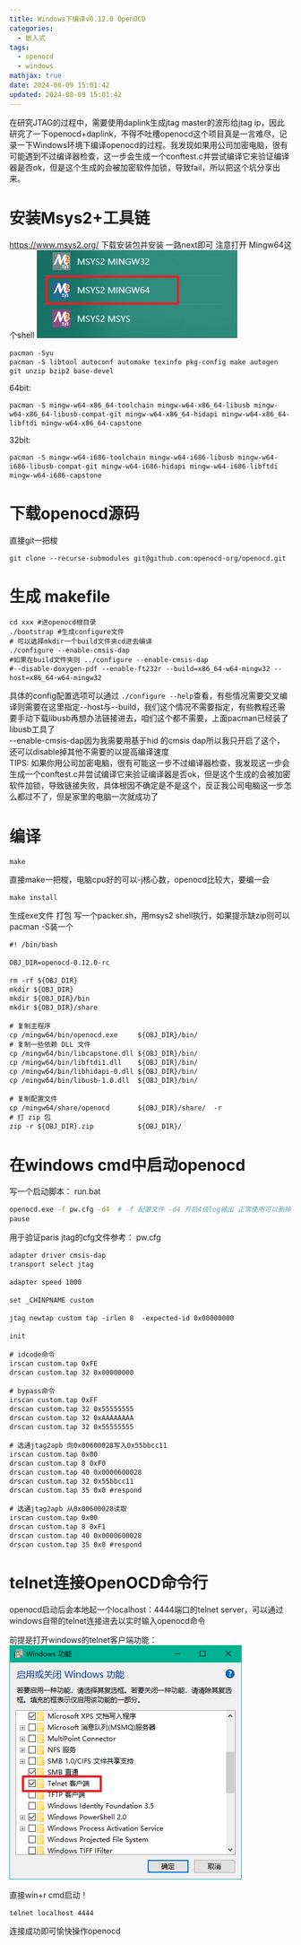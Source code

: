 ```yaml
---
title: Windows下编译v0.12.0 OpenOCD
categories:
  - 嵌入式
tags:
  - openocd
  - windows
mathjax: true
date: 2024-08-09 15:01:42
updated: 2024-08-09 15:01:42
---
```

在研究JTAG的过程中，需要使用daplink生成jtag master的波形给jtag ip，因此研究了一下openocd+daplink，不得不吐槽openocd这个项目真是一言难尽，记录一下Windows环境下编译openocd的过程。我发现如果用公司加密电脑，很有可能遇到不过编译器检查，这一步会生成一个conftest.c并尝试编译它来验证编译器是否ok，但是这个生成的会被加密软件加锁，导致fail，所以把这个坑分享出来。

<!-- more -->
# 安装Msys2+工具链
https://www.msys2.org/ 下载安装包并安装 一路next即可 注意打开 Mingw64这个shell
![](Windows下编译v0.12.0%20OpenOCD/image-20240809150331331.png)
```
pacman -Syu
pacman -S libtool autoconf automake texinfo pkg-config make autogen git unzip bzip2 base-devel 
```
64bit:
```
pacman -S mingw-w64-x86_64-toolchain mingw-w64-x86_64-libusb mingw-w64-x86_64-libusb-compat-git mingw-w64-x86_64-hidapi mingw-w64-x86_64-libftdi mingw-w64-x86_64-capstone
```
32bit:
```
pacman -S mingw-w64-i686-toolchain mingw-w64-i686-libusb mingw-w64-i686-libusb-compat-git mingw-w64-i686-hidapi mingw-w64-i686-libftdi mingw-w64-i686-capstone
```
# 下载openocd源码
直接git一把梭
```
git clone --recurse-submodules git@github.com:openocd-org/openocd.git
```
# 生成 makefile
```
cd xxx #进openocd根目录
./bootstrap #生成configure文件
# 可以选择mkdir一个build文件夹cd进去编译
./configure --enable-cmsis-dap 
#如果在build文件夹则 ../configure --enable-cmsis-dap
#--disable-doxygen-pdf --enable-ft232r --build=x86_64-w64-mingw32 --host=x86_64-w64-mingw32
```
具体的config配置选项可以通过 `./configure --help`查看，有些情况需要交叉编译则需要在这里指定--host与--build，我们这个情况不需要指定，有些教程还需要手动下载libusb再想办法链接进去，咱们这个都不需要，上面pacman已经装了libusb工具了  
--enable-cmsis-dap因为我需要用基于hid 的cmsis dap所以我只开启了这个，还可以disable掉其他不需要的以提高编译速度  
TIPS: 如果你用公司加密电脑，很有可能这一步不过编译器检查，我发现这一步会生成一个conftest.c并尝试编译它来验证编译器是否ok，但是这个生成的会被加密软件加锁，导致链接失败，具体根因不确定是不是这个，反正我公司电脑这一步怎么都过不了，但是家里的电脑一次就成功了
# 编译

```
make
```

直接make一把梭，电脑cpu好的可以-j核心数，openocd比较大，要编一会

```
make install
```

生成exe文件 打包 写一个packer.sh，用msys2 shell执行，如果提示缺zip则可以pacman -S装一个

```
#! /bin/bash

OBJ_DIR=openocd-0.12.0-rc

rm -rf ${OBJ_DIR}
mkdir ${OBJ_DIR}
mkdir ${OBJ_DIR}/bin
mkdir ${OBJ_DIR}/share

# 复制主程序
cp /mingw64/bin/openocd.exe     ${OBJ_DIR}/bin/
# 复制一些依赖 DLL 文件
cp /mingw64/bin/libcapstone.dll ${OBJ_DIR}/bin/
cp /mingw64/bin/libftdi1.dll    ${OBJ_DIR}/bin/
cp /mingw64/bin/libhidapi-0.dll ${OBJ_DIR}/bin/
cp /mingw64/bin/libusb-1.0.dll  ${OBJ_DIR}/bin/

# 复制配置文件
cp /mingw64/share/openocd       ${OBJ_DIR}/share/  -r
# 打 zip 包
zip -r ${OBJ_DIR}.zip           ${OBJ_DIR}/
```

# 在windows cmd中启动openocd

写一个启动脚本： run.bat

```sh
openocd.exe -f pw.cfg -d4  # -f 配置文件 -d4 开启4级log输出 正常使用可以删掉
pause
```

用于验证paris jtag的cfg文件参考： pw.cfg

```
adapter driver cmsis-dap
transport select jtag

adapter speed 1000

set _CHINPNAME custom

jtag newtap custom tap -irlen 8  -expected-id 0x00000000

init

# idcode命令
irscan custom.tap 0xFE
drscan custom.tap 32 0x00000000 

# bypass命令
irscan custom.tap 0xFF
drscan custom.tap 32 0x55555555
drscan custom.tap 32 0xAAAAAAAA
drscan custom.tap 32 0x55555555

# 选通jtag2apb 向0x00600028写入0x55bbcc11
irscan custom.tap 0x00
drscan custom.tap 8 0xF0
drscan custom.tap 40 0x0000600028 
drscan custom.tap 32 0x55bbcc11
drscan custom.tap 35 0x0 #respond

# 选通jtag2apb 从0x00600028读取
irscan custom.tap 0x00
drscan custom.tap 8 0xF1
drscan custom.tap 40 0x0000600028 
drscan custom.tap 35 0x0 #respond
```
# telnet连接OpenOCD命令行

openocd启动后会本地起一个localhost：4444端口的telnet server，可以通过windows自带的telnet连接进去以实时输入openocd命令

前提是打开windows的telnet客户端功能：
![](Windows下编译v0.12.0%20OpenOCD/image-20240809151048958.png)

直接win+r cmd启动！
```
telnet localhost 4444
```
连接成功即可愉快操作openocd